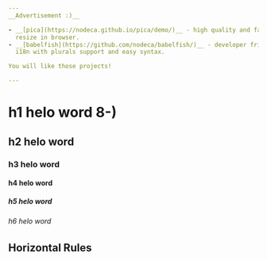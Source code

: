 ```yaml
---
__Advertisement :)__

- __[pica](https://nodeca.github.io/pica/demo/)__ - high quality and fast image
  resize in browser.
- __[babelfish](https://github.com/nodeca/babelfish/)__ - developer friendly
  i18n with plurals support and easy syntax.

You will like those projects!

---
```


# h1 helo word 8-)
## h2 helo word
### h3 helo word
#### h4 helo word
##### h5 helo word
###### h6 helo word


## Horizontal Rules